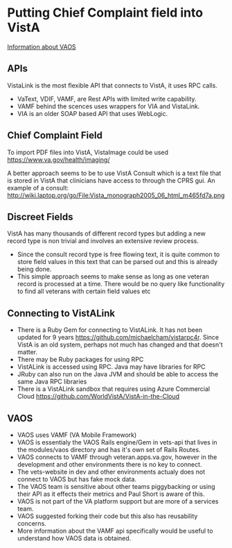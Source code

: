 # Putting Chief Complaint field into VistA

[Information about VAOS](#VAOS) 

## APIs

VistaLink is the most flexible API that connects to VistA, it uses RPC calls. 

- VaText, VDIF, VAMF, are Rest APIs with limited write capability. 
- VAMF behind the scences uses wrappers for VIA and VistaLink.
- VIA is an older SOAP based API that uses WebLogic. 

## Chief Complaint Field

To import PDF files into VistA, VistaImage could be used
https://www.va.gov/health/imaging/

A better approach seems to be to use VistA Consult which is a text file that is stored in VistA that clinicians have access to through the CPRS gui. 
An example of a consult: http://wiki.laptop.org/go/File:Vista_monograph2005_06_html_m465fd7a.png

## Discreet Fields

VistA has many thousands of different record types but adding a new record type is non trivial and involves an extensive review process. 

- Since the consult record type is free flowing text, it is quite common to store field values in this text that can be parsed out and this is already being done.
- This simple approach seems to make sense as long as one veteran record is processed at a time. There would be no query like functionality to find all veterans with certain field values etc

## Connecting to VistALink

- There is a Ruby Gem for connecting to VistALink. It has not been updated for 9 years https://github.com/michaelcham/vistarpc4r. Since VistA is an old system, perhaps not much has changed and that doesn't matter.
- There may be Ruby packages for using RPC
- VistALink is accessed using RPC. Java may have libraries for RPC
- JRuby can also run on the Java JVM and should be able to access the same Java RPC libraries
- There is a VistALink sandbox that requires using Azure Commercial Cloud https://github.com/WorldVistA/VistA-in-the-Cloud

## VAOS

- VAOS uses VAMF (VA Mobile Framework)
- VAOS is essentialy the VAOS Rails engine/Gem in vets-api that lives in the modules/vaos directory and has it's own set of Rails Routes. 
- VAOS connects to VAMF through veteran.apps.va.gov, however in the development and other environments there is no key to connect.
- The vets-website in dev and other environments actualy does not connect to VAOS but has fake mock data.
- The VAOS team is sensitive about other teams piggybacking or using their API as it effects their metrics and Paul Short is aware of this. 
- VAOS is not part of the VA platform support but are more of a services team. 
- VAOS suggested forking their code but this also has reusability concerns. 
- More information about the VAMF api specifically would be useful to understand how VAOS data is obtained.


